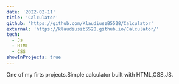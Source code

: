 ```yaml
---
date: '2022-02-11'
title: 'Calculator'
github: 'https://github.com/KlaudiuszB5528/Calculator'
external: 'https://klaudiuszb5528.github.io/Calculator/'
tech:
  - Js
  - HTML
  - CSS
showInProjects: true
---
```


One of my firts projects.Simple calculator built with HTML,CSS,JS.
